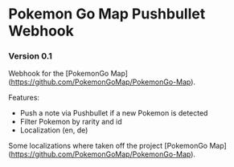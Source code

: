 # Pokemon Go Map Pushbullet Webhook
### Version 0.1

Webhook for the [PokemonGo Map] (https://github.com/PokemonGoMap/PokemonGo-Map).

Features:

* Push a note via Pushbullet if a new Pokemon is detected
* Filter Pokemon by rarity and id
* Localization (en, de)

Some localizations where taken off the project [PokemonGo Map] (https://github.com/PokemonGoMap/PokemonGo-Map).